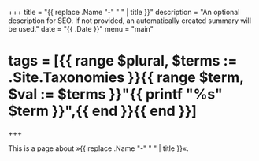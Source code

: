 +++
title = "{{ replace .Name "-" " " | title }}"
description = "An optional description for SEO. If not provided, an automatically created summary will be used."
date = "{{ .Date }}"
menu = "main"
# tags = [{{ range $plural, $terms := .Site.Taxonomies }}{{ range $term, $val := $terms }}"{{ printf "%s" $term }}",{{ end }}{{ end }}]
+++

This is a page about »{{ replace .Name "-" " " | title }}«.
